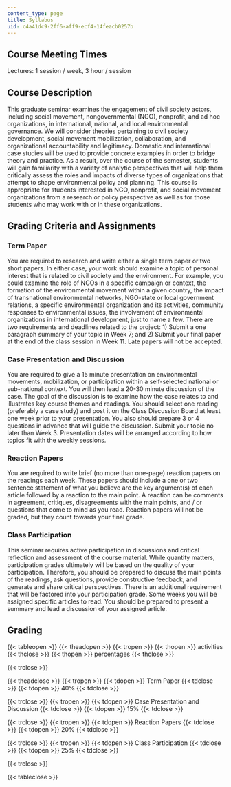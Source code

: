 ```yaml
---
content_type: page
title: Syllabus
uid: c4a41dc9-2ff6-aff9-ecf4-14feacb0257b
---
```


Course Meeting Times
--------------------

Lectures: 1 session / week, 3 hour / session

Course Description
------------------

This graduate seminar examines the engagement of civil society actors, including social movement, nongovernmental (NGO), nonprofit, and ad hoc organizations, in international, national, and local environmental governance. We will consider theories pertaining to civil society development, social movement mobilization, collaboration, and organizational accountability and legitimacy. Domestic and international case studies will be used to provide concrete examples in order to bridge theory and practice. As a result, over the course of the semester, students will gain familiarity with a variety of analytic perspectives that will help them critically assess the roles and impacts of diverse types of organizations that attempt to shape environmental policy and planning. This course is appropriate for students interested in NGO, nonprofit, and social movement organizations from a research or policy perspective as well as for those students who may work with or in these organizations.

Grading Criteria and Assignments
--------------------------------

### Term Paper

You are required to research and write either a single term paper or two short papers. In either case, your work should examine a topic of personal interest that is related to civil society and the environment. For example, you could examine the role of NGOs in a specific campaign or context, the formation of the environmental movement within a given country, the impact of transnational environmental networks, NGO-state or local government relations, a specific environmental organization and its activities, community responses to environmental issues, the involvement of environmental organizations in international development, just to name a few. There are two requirements and deadlines related to the project: 1) Submit a one paragraph summary of your topic in Week 7; and 2) Submit your final paper at the end of the class session in Week 11. Late papers will not be accepted.

### Case Presentation and Discussion

You are required to give a 15 minute presentation on environmental movements, mobilization, or participation within a self-selected national or sub-national context. You will then lead a 20-30 minute discussion of the case. The goal of the discussion is to examine how the case relates to and illustrates key course themes and readings. You should select one reading (preferably a case study) and post it on the Class Discussion Board at least one week prior to your presentation. You also should prepare 3 or 4 questions in advance that will guide the discussion. Submit your topic no later than Week 3. Presentation dates will be arranged according to how topics fit with the weekly sessions.

### Reaction Papers

You are required to write brief (no more than one-page) reaction papers on the readings each week. These papers should include a one or two sentence statement of what you believe are the key argument(s) of each article followed by a reaction to the main point. A reaction can be comments in agreement, critiques, disagreements with the main points, and / or questions that come to mind as you read. Reaction papers will not be graded, but they count towards your final grade.

### Class Participation

This seminar requires active participation in discussions and critical reflection and assessment of the course material. While quantity matters, participation grades ultimately will be based on the quality of your participation. Therefore, you should be prepared to discuss the main points of the readings, ask questions, provide constructive feedback, and generate and share critical perspectives. There is an additional requirement that will be factored into your participation grade. Some weeks you will be assigned specific articles to read. You should be prepared to present a summary and lead a discussion of your assigned article.

Grading
-------

{{< tableopen >}}
{{< theadopen >}}
{{< tropen >}}
{{< thopen >}}
activities
{{< thclose >}}
{{< thopen >}}
percentages
{{< thclose >}}

{{< trclose >}}

{{< theadclose >}}
{{< tropen >}}
{{< tdopen >}}
Term Paper
{{< tdclose >}}
{{< tdopen >}}
40%
{{< tdclose >}}

{{< trclose >}}
{{< tropen >}}
{{< tdopen >}}
Case Presentation and Discussion
{{< tdclose >}}
{{< tdopen >}}
15%
{{< tdclose >}}

{{< trclose >}}
{{< tropen >}}
{{< tdopen >}}
Reaction Papers
{{< tdclose >}}
{{< tdopen >}}
20%
{{< tdclose >}}

{{< trclose >}}
{{< tropen >}}
{{< tdopen >}}
Class Participation
{{< tdclose >}}
{{< tdopen >}}
25%
{{< tdclose >}}

{{< trclose >}}

{{< tableclose >}}